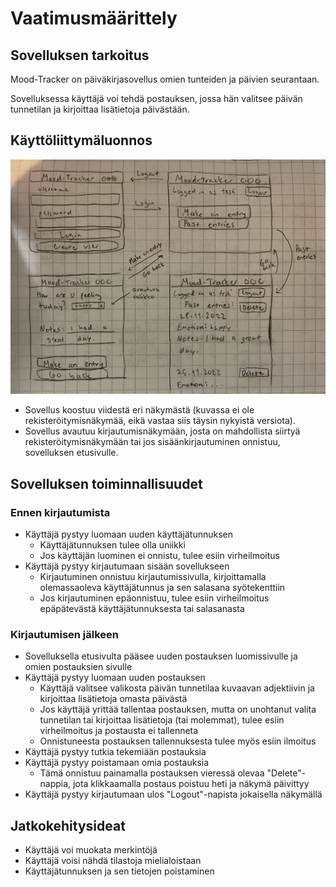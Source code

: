 # Vaatimusmäärittely

## Sovelluksen tarkoitus

Mood-Tracker on päiväkirjasovellus omien tunteiden ja päivien seurantaan.

Sovelluksessa käyttäjä voi tehdä postauksen, jossa hän valitsee päivän tunnetilan ja kirjoittaa lisätietoja päivästään.

## Käyttöliittymäluonnos

![luonnos](./kuvat/luonnostelu.jpg)

- Sovellus koostuu viidestä eri näkymästä (kuvassa ei ole rekisteröitymisnäkymää, eikä vastaa siis täysin nykyistä versiota).
- Sovellus avautuu kirjautumisnäkymään, josta on mahdollista siirtyä rekisteröitymisnäkymään tai jos sisäänkirjautuminen onnistuu, sovelluksen etusivulle.

## Sovelluksen toiminnallisuudet

### Ennen kirjautumista

- Käyttäjä pystyy luomaan uuden käyttäjätunnuksen
  - Käyttäjätunnuksen tulee olla uniikki
  - Jos käyttäjän luominen ei onnistu, tulee esiin virheilmoitus
- Käyttäjä pystyy kirjautumaan sisään sovellukseen
  - Kirjautuminen onnistuu kirjautumissivulla, kirjoittamalla olemassaoleva käyttäjätunnus ja sen salasana syötekenttiin
  - Jos kirjautuminen epäonnistuu, tulee esiin virheilmoitus epäpätevästä käyttäjätunnuksesta tai salasanasta

### Kirjautumisen jälkeen

- Sovelluksella etusivulta pääsee uuden postauksen luomissivulle ja omien postauksien sivulle
- Käyttäjä pystyy luomaan uuden postauksen
  - Käyttäjä valitsee valikosta päivän tunnetilaa kuvaavan adjektiivin ja kirjoittaa lisätietoja omasta päivästä
  - Jos käyttäjä yrittää tallentaa postauksen, mutta on unohtanut valita tunnetilan tai kirjoittaa lisätietoja (tai molemmat), tulee esiin virheilmoitus ja postausta ei tallenneta
  - Onnistuneesta postauksen tallennuksesta tulee myös esiin ilmoitus
- Käyttäjä pystyy tutkia tekemiään postauksia
- Käyttäjä pystyy poistamaan omia postauksia
  - Tämä onnistuu painamalla postauksen vieressä olevaa "Delete"-nappia, jota klikkaamalla postaus poistuu heti ja näkymä päivittyy
- Käyttäjä pystyy kirjautumaan ulos "Logout"-napista jokaisella näkymällä

## Jatkokehitysideat

- Käyttäjä voi muokata merkintöjä
- Käyttäjä voisi nähdä tilastoja mielialoistaan
- Käyttäjätunnuksen ja sen tietojen poistaminen
